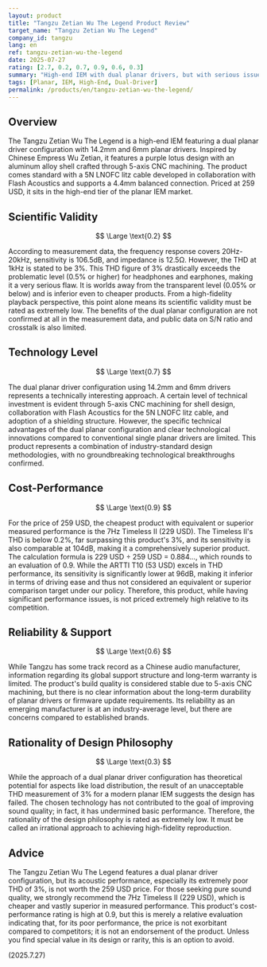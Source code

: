 ```yaml
---
layout: product
title: "Tangzu Zetian Wu The Legend Product Review"
target_name: "Tangzu Zetian Wu The Legend"
company_id: tangzu
lang: en
ref: tangzu-zetian-wu-the-legend
date: 2025-07-27
rating: [2.7, 0.2, 0.7, 0.9, 0.6, 0.3]
summary: "High-end IEM with dual planar drivers, but with serious issues in measured performance"
tags: [Planar, IEM, High-End, Dual-Driver]
permalink: /products/en/tangzu-zetian-wu-the-legend/
---
```


## Overview

The Tangzu Zetian Wu The Legend is a high-end IEM featuring a dual planar driver configuration with 14.2mm and 6mm planar drivers. Inspired by Chinese Empress Wu Zetian, it features a purple lotus design with an aluminum alloy shell crafted through 5-axis CNC machining. The product comes standard with a 5N LNOFC litz cable developed in collaboration with Flash Acoustics and supports a 4.4mm balanced connection. Priced at 259 USD, it sits in the high-end tier of the planar IEM market.

## Scientific Validity

$$ \Large \text{0.2} $$

According to measurement data, the frequency response covers 20Hz-20kHz, sensitivity is 106.5dB, and impedance is 12.5Ω. However, the THD at 1kHz is stated to be 3%. This THD figure of 3% drastically exceeds the problematic level (0.5% or higher) for headphones and earphones, making it a very serious flaw. It is worlds away from the transparent level (0.05% or below) and is inferior even to cheaper products. From a high-fidelity playback perspective, this point alone means its scientific validity must be rated as extremely low. The benefits of the dual planar configuration are not confirmed at all in the measurement data, and public data on S/N ratio and crosstalk is also limited.

## Technology Level

$$ \Large \text{0.7} $$

The dual planar driver configuration using 14.2mm and 6mm drivers represents a technically interesting approach. A certain level of technical investment is evident through 5-axis CNC machining for shell design, collaboration with Flash Acoustics for the 5N LNOFC litz cable, and adoption of a shielding structure. However, the specific technical advantages of the dual planar configuration and clear technological innovations compared to conventional single planar drivers are limited. This product represents a combination of industry-standard design methodologies, with no groundbreaking technological breakthroughs confirmed.

## Cost-Performance

$$ \Large \text{0.9} $$

For the price of 259 USD, the cheapest product with equivalent or superior measured performance is the 7Hz Timeless II (229 USD). The Timeless II's THD is below 0.2%, far surpassing this product's 3%, and its sensitivity is also comparable at 104dB, making it a comprehensively superior product. The calculation formula is 229 USD ÷ 259 USD = 0.884..., which rounds to an evaluation of 0.9. While the ARTTI T10 (53 USD) excels in THD performance, its sensitivity is significantly lower at 96dB, making it inferior in terms of driving ease and thus not considered an equivalent or superior comparison target under our policy. Therefore, this product, while having significant performance issues, is not priced extremely high relative to its competition.

## Reliability & Support

$$ \Large \text{0.6} $$

While Tangzu has some track record as a Chinese audio manufacturer, information regarding its global support structure and long-term warranty is limited. The product's build quality is considered stable due to 5-axis CNC machining, but there is no clear information about the long-term durability of planar drivers or firmware update requirements. Its reliability as an emerging manufacturer is at an industry-average level, but there are concerns compared to established brands.

## Rationality of Design Philosophy

$$ \Large \text{0.3} $$

While the approach of a dual planar driver configuration has theoretical potential for aspects like load distribution, the result of an unacceptable THD measurement of 3% for a modern planar IEM suggests the design has failed. The chosen technology has not contributed to the goal of improving sound quality; in fact, it has undermined basic performance. Therefore, the rationality of the design philosophy is rated as extremely low. It must be called an irrational approach to achieving high-fidelity reproduction.

## Advice

The Tangzu Zetian Wu The Legend features a dual planar driver configuration, but its acoustic performance, especially its extremely poor THD of 3%, is not worth the 259 USD price. For those seeking pure sound quality, we strongly recommend the 7Hz Timeless II (229 USD), which is cheaper and vastly superior in measured performance. This product's cost-performance rating is high at 0.9, but this is merely a relative evaluation indicating that, for its poor performance, the price is not exorbitant compared to competitors; it is not an endorsement of the product. Unless you find special value in its design or rarity, this is an option to avoid.

(2025.7.27)
